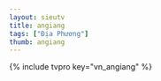 ```yaml
---
layout: sieutv
title: angiang
tags: ["Địa Phương"]
thumb: angiang
---
```

{% include tvpro key="vn_angiang" %}